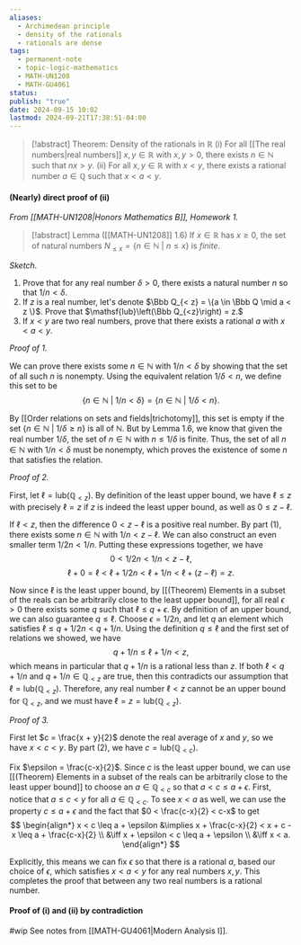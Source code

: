 ```yaml
---
aliases:
  - Archimedean principle
  - density of the rationals
  - rationals are dense
tags:
  - permanent-note
  - topic-logic-mathematics
  - MATH-UN1208
  - MATH-GU4061
status: 
publish: "true"
date: 2024-09-15 10:02
lastmod: 2024-09-21T17:38:51-04:00
---
```

>[!abstract] Theorem: Density of the rationals in $\mathbb R$
>(i) For all [[The real numbers|real numbers]] $x, y \in \mathbb R$ with $x, y > 0$, there exists $n \in \mathbb N$ such that $nx > y$.
>(ii) For all $x, y \in \mathbb R$ with $x < y$, there exists a rational number $a \in \mathbb Q$ such that $x < a < y$.
>

#### (Nearly) direct proof of (ii)

*From [[MATH-UN1208|Honors Mathematics B]], Homework 1.*

>[!abstract] Lemma ([[MATH-UN1208]] 1.6)
>If $x \in \mathbb R$ has $x \geq 0$, the set of natural numbers $N_{\leq x} = \{ n \in \mathbb N \ | \ n \leq x \}$ is *finite*.

*Sketch.*
1. Prove that for any real number $\delta > 0$, there exists a natural number $n$ so that $1/n < \delta$.
2. If $z$ is a real number, let's denote $\Bbb Q_{< z} = \{a \in \Bbb Q \mid a < z \}$. Prove that $\mathsf{lub}\left(\Bbb Q_{<z}\right) = z.$ 
3. If $x < y$ are two real numbers, prove that there exists a rational $a$ with $x < a < y$.


*Proof of 1.*

We can prove there exists some $n \in \mathbb N$ with $1/n < \delta$ by showing that the set of all such $n$ is nonempty. Using the equivalent relation $1/ \delta < n$, we define this set to be
$$ 
\{n \in \mathbb N \ | \ 1/n < \delta \} = \{n \in \mathbb N \ | \ 1/\delta < n \}.
$$

By [[Order relations on sets and fields|trichotomy]], this set is empty if the set $\{n \in \mathbb N \ | \ 1/\delta \geq n \}$ is all of $\mathbb N$. But by Lemma 1.6, we know that given the real number $1/\delta$, the set of $n \in \mathbb N$ with $n \leq 1/\delta$ is finite. Thus, the set of all $n \in \mathbb N$ with $1/n < \delta$ must be nonempty, which proves the existence of some $n$ that satisfies the relation.

*Proof of 2.*

First, let $\ell = \mathsf{lub}(\mathbb Q_{<z})$. By definition of the least upper bound, we have $\ell \leq z$ with precisely $\ell = z$ if $z$ is indeed the least upper bound, as well as $0 \leq z - \ell$.

If $\ell < z$, then the difference $0 < z - \ell$ is a positive real number. By part (1), there exists some $n \in \mathbb N$ with $1/n < z - \ell$. We can also construct an even smaller term $1/2n < 1/n$. Putting these expressions together, we have 
$$ 
0 < 1/2n < 1/n < z - \ell, 
$$
$$ 
\ell + 0 = \ell < \ell + 1/2n < \ell + 1/n < \ell + (z - \ell) = z.
$$

 Now since $\ell$ is the least upper bound, by [[(Theorem) Elements in a subset of the reals can be arbitrarily close to the least upper bound]], for all real $\epsilon>0$ there exists some $q$ such that $\ell \leq q + \epsilon$. By definition of an upper bound, we can also guarantee $q \leq \ell$. Choose $\epsilon = 1/2n$, and let $q$ an element which satisfies $\ell \leq q + 1/2n < q + 1/n$. Using the definition $q \leq \ell$ and the first set of relations we showed, we have
 $$ 
 q + 1/n \leq \ell + 1/n < z, 
 $$
 which means in particular that $q + 1/n$ is a rational less than $z$. If both $\ell < q + 1/n$ and $q + 1/n \in \mathbb Q_{<z}$ are true, then this contradicts our assumption that $\ell = \mathsf{lub}(\mathbb Q_{<z})$. Therefore, any real number $\ell < z$ cannot be an upper bound for $\mathbb Q_{<z}$, and we must have $\ell = z = \mathsf{lub}(\mathbb Q_{<z})$.

*Proof of 3.*

First let $c = \frac{x + y}{2}$ denote the real average of $x$ and $y$, so we have $x < c < y$. By part (2), we have $c = \mathsf{lub}(\mathbb Q_{<c})$. 

Fix $\epsilon = \frac{c-x}{2}$. Since $c$ is the least upper bound, we can use [[(Theorem) Elements in a subset of the reals can be arbitrarily close to the least upper bound]] to choose an $a \in \mathbb Q_{<c}$ so that $a < c \leq a + \epsilon$. First, notice that $a \leq c < y$ for all $a \in \mathbb Q_{<c}$. To see $x < a$ as well, we can use the property $c \leq a + \epsilon$ and the fact that $0 < \frac{c-x}{2} < c-x$ to get
$$
\begin{align*}
    x < c \leq a + \epsilon &\implies x + \frac{c-x}{2} < x + c - x \leq a + \frac{c-x}{2} \\
    &\iff x + \epsilon < c \leq a + \epsilon \\
    &\iff x < a.
\end{align*}
$$

Explicitly, this means we can fix $\epsilon$ so that there is a rational $a$, based our choice of $\epsilon$, which satisfies $x < a < y$ for any real numbers $x,y$. This completes the proof that between any two real numbers is a rational number.

#### Proof of (i) and (ii) by contradiction

#wip See notes from [[MATH-GU4061|Modern Analysis I]].